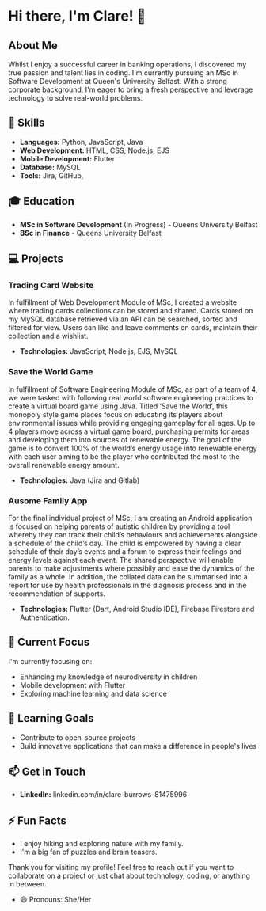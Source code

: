 # Hi there, I'm Clare! 👋

## About Me

Whilst I enjoy a successful career in banking operations, I discovered my true passion and talent lies in coding. I'm currently pursuing an MSc in Software Development at Queen's University Belfast.
With a strong corporate background, I'm eager to bring a fresh perspective and leverage technology to solve real-world problems.

## 🌟 Skills

- **Languages:** Python, JavaScript, Java
- **Web Development:** HTML, CSS, Node.js, EJS
- **Mobile Development:** Flutter
- **Database:** MySQL
- **Tools:** Jira, GitHub, 

## 🎓 Education

- **MSc in Software Development** (In Progress) - Queens University Belfast
- **BSc in Finance** - Queens University Belfast

## 💻 Projects

### Trading Card Website
In fulfillment of Web Development Module of MSc, I created a website where trading cards collections can be stored and shared. Cards stored on my MySQL database retrieved via an API
can be searched, sorted and filtered for view. Users can like and leave comments on cards, maintain their collection and a wishlist. 

- **Technologies:** JavaScript, Node.js, EJS, MySQL

### Save the World Game
In fulfillment of Software Engineering Module of MSc, as part of a team of 4, we were tasked with following real world software engineering practices to create a 
virtual board game using Java. Titled ‘Save the World’, this monopoly style game places focus on educating its players about environmental issues while providing engaging gameplay for all 
ages. Up to 4 players move across a virtual game board, purchasing permits for areas and developing them into sources of renewable energy. The goal of the game is to convert 100% of 
the world’s energy usage into renewable energy with each user aiming to be the player who contributed the most to the overall renewable energy amount.
- **Technologies:** Java (Jira and Gitlab)

### Ausome Family App
For the final individual project of MSc, I am creating an Android application is focused on helping parents of autistic children by providing a tool whereby they can track
their child’s behaviours and achievements alongside a schedule of the child’s day. The child is empowered by having a clear schedule of their day’s events and a forum to express
their feelings and energy levels against each event. The shared perspective will enable parents to make adjustments where possibily and ease the dynamics of the family as a whole.
In addition, the collated data can be summarised into a report for use by health professionals in the diagnosis process and in the recommendation of supports.
- **Technologies:** Flutter (Dart, Android Studio IDE), Firebase Firestore and Authentication.

## 🔭 Current Focus

I'm currently focusing on:
- Enhancing my knowledge of neurodiversity in children
- Mobile development with Flutter
- Exploring machine learning and data science

## 🌱 Learning Goals

- Contribute to open-source projects
- Build innovative applications that can make a difference in people's lives

## 📫 Get in Touch

- **LinkedIn:** linkedin.com/in/clare-burrows-81475996


## ⚡ Fun Facts

- I enjoy hiking and exploring nature with my family.
- I'm a big fan of puzzles and brain teasers.


Thank you for visiting my profile! Feel free to reach out if you want to collaborate on a project or just chat about technology, coding, or anything in between.

- 😄 Pronouns: She/Her


<!---
crogers08/crogers08 is a ✨ special ✨ repository because its `README.md` (this file) appears on your GitHub profile.
You can click the Preview link to take a look at your changes.
--->
